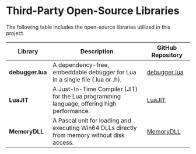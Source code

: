 # Third-Party Open-Source Libraries

The following table includes the open-source libraries utilized in this project.

| Library | Description | GitHub Repository |
|--|--|--|
| **debugger.lua** | A dependency-free, embeddable debugger for Lua in a single file (.lua or .h).                   | [debugger.lua](https://github.com/slembcke/debugger.lua) |
| **LuaJIT**      | A Just-In-Time Compiler (JIT) for the Lua programming language, offering high performance.       | [LuaJIT](https://github.com/LuaJIT/LuaJIT)          |
| **MemoryDLL**   | A Pascal unit for loading and executing Win64 DLLs directly from memory without disk access.     | [MemoryDLL](https://github.com/tinyBigGAMES/MemoryDLL) | 
